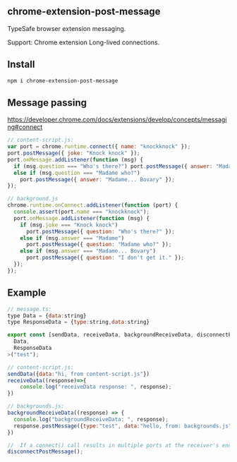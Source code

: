 ## chrome-extension-post-message

TypeSafe browser extension messaging.

Support: Chrome extension Long-lived connections.

## Install

```bash
npm i chrome-extension-post-message
```

## Message passing

https://developer.chrome.com/docs/extensions/develop/concepts/messaging#connect

```javascript
// content-script.js:
var port = chrome.runtime.connect({ name: "knockknock" });
port.postMessage({ joke: "Knock knock" });
port.onMessage.addListener(function (msg) {
  if (msg.question === "Who's there?") port.postMessage({ answer: "Madame" });
  else if (msg.question === "Madame who?")
    port.postMessage({ answer: "Madame... Bovary" });
});

// background.js
chrome.runtime.onConnect.addListener(function (port) {
  console.assert(port.name === "knockknock");
  port.onMessage.addListener(function (msg) {
    if (msg.joke === "Knock knock")
      port.postMessage({ question: "Who's there?" });
    else if (msg.answer === "Madame")
      port.postMessage({ question: "Madame who?" });
    else if (msg.answer === "Madame... Bovary")
      port.postMessage({ question: "I don't get it." });
  });
});
```

## Example

```javascript
// message.ts:
type Data = {data:string}
type ResponseData = {type:string,data:string}

export const [sendData, receiveData, backgroundReceiveData, disconnectPostMessage] = createPostMessage<
  Data,
  ResponseData
>("test");

// content-script.js:
sendData({data:"hi, from content-script.js"})
receiveData((response)=>{
    console.log("receiveData response: ", response);
})

// backgrounds.js:
backgroundReceiveData((response) => {
  console.log("backgroundReceiveData: ", response);
  response.postMessage({type:"test", data:"hello, from: backgrounds.js"})
})

//  If a connect() call results in multiple ports at the receiver's end, and disconnect()
disconnectPostMessage();
```
